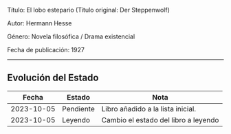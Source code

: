 Título: El lobo estepario (Título original: Der Steppenwolf)

Autor: Hermann Hesse

Género: Novela filosófica / Drama existencial

Fecha de publicación: 1927

---

## Evolución del Estado
| Fecha       | Estado       | Nota                                      |
|-------------|--------------|-------------------------------------------|
| 2023-10-05  | Pendiente    | Libro añadido a la lista inicial.         |
| 2023-10-05  | Leyendo      | Cambio el estado del libro a leyendo      |
